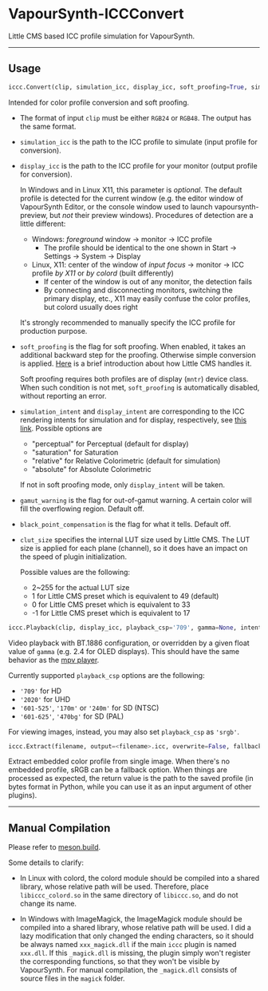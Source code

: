 # VapourSynth-ICCConvert

Little CMS based ICC profile simulation for VapourSynth.

---

## Usage

```python
iccc.Convert(clip, simulation_icc, display_icc, soft_proofing=True, simulation_intent='relative', display_intent='perceptual', gamut_warning=False, black_point_compensation=False, clut_size=49)
```
Intended for color profile conversion and soft proofing.

- The format of input `clip` must be either `RGB24` or `RGB48`. The output has the same format.

- `simulation_icc` is the path to the ICC profile to simulate (input profile for conversion).

- `display_icc` is the path to the ICC profile for your monitor (output profile for conversion).

  In Windows and in Linux X11, this parameter is *optional*. The default profile is detected for the current window (e.g. the editor window of VapourSynth Editor, or the console window used to launch vapoursynth-preview, but *not* their preview windows). Procedures of detection are a little different:
  - Windows: *foreground* window -> monitor -> ICC profile
    - The profile should be identical to the one shown in Start -> Settings -> System -> Display
  - Linux, X11: center of the window of *input focus* -> monitor -> ICC profile *by X11* or *by colord* (built differently)
    - If center of the window is out of any monitor, the detection fails
    - By connecting and disconnecting monitors, switching the primary display, etc., X11 may easily confuse the color profiles, but colord usually does right

  It's strongly recommended to manually specify the ICC profile for production purpose.

- `soft_proofing` is the flag for soft proofing. When enabled, it takes an additional backward step for the proofing. Otherwise simple conversion is applied. [Here](https://sourceforge.net/p/lcms/mailman/message/36783703/) is a brief introduction about how Little CMS handles it.

  Soft proofing requires both profiles are of display (`mntr`) device class. When such condition is not met, `soft_proofing` is automatically disabled, without reporting an error.

 - `simulation_intent` and `display_intent` are corresponding to the ICC rendering intents for simulation and for display, respectively, see [this link](https://helpx.adobe.com/photoshop-elements/kb/color-management-settings-best-print.html#main-pars_header_1). Possible options are
   - "perceptual" for Perceptual (default for display)
   - "saturation" for Saturation
   - "relative"   for Relative Colorimetric (default for simulation)
   - "absolute"   for Absolute Colorimetric

    If not in soft proofing mode, only `display_intent` will be taken.

 - `gamut_warning` is the flag for out-of-gamut warning. A certain color will fill the overflowing region. Default off.

 - `black_point_compensation` is the flag for what it tells. Default off.

 - `clut_size` specifies the internal LUT size used by Little CMS. The LUT size is applied for each plane (channel), so it does have an impact on the speed of plugin initialization.
 
   Possible values are the following:
    - 2~255 for the actual LUT size
    - 1 for Little CMS preset which is equivalent to 49 (default)
    - 0 for Little CMS preset which is equivalent to 33
    - -1 for Little CMS preset which is equivalent to 17

```python
iccc.Playback(clip, display_icc, playback_csp='709', gamma=None, intent='relative', black_point_compensation=True, clut_size=49)
```
Video playback with BT.1886 configuration, or overridden by a given float value of `gamma` (e.g. 2.4 for OLED displays). This should have the same behavior as the [mpv player](https://mpv.io/).

Currently supported `playback_csp` options are the following:
- `'709'` for HD
- `'2020'` for UHD
- `'601-525'`, `'170m'` or `'240m'` for SD (NTSC)
- `'601-625'`, `'470bg'` for SD (PAL)

For viewing images, instead, you may also set `playback_csp` as `'srgb'`.

```python
iccc.Extract(filename, output=<filename>.icc, overwrite=False, fallback_srgb=True)
```
Extract embedded color profile from single image. When there's no embedded profile, sRGB can be a fallback option.
When things are processed as expected, the return value is the path to the saved profile (in bytes format in Python, while you can use it as an input argument of other plugins).

---

## Manual Compilation

Please refer to [meson.build](https://github.com/YomikoR/VapourSynth-ICCConvert/blob/main/meson.build).

Some details to clarify:
- In Linux with colord, the colord module should be compiled into a shared library, whose relative path will be used. Therefore, place `libiccc_colord.so` in the same directory of `libiccc.so`, and do not change its name.

- In Windows with ImageMagick, the ImageMagick module should be compiled into a shared library, whose relative path will be used. I did a lazy modification that only changed the ending characters, so it should be always named `xxx_magick.dll` if the main `iccc` plugin is named `xxx.dll`. If this `_magick.dll` is missing, the plugin simply won't register the corresponding functions, so that they won't be visible by VapourSynth. For manual compilation, the `_magick.dll` consists of source files in the `magick` folder.
